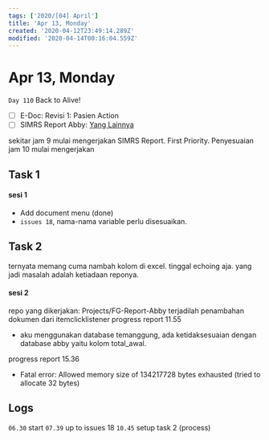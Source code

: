 ```yaml
---
tags: ['2020/[04] April']
title: 'Apr 13, Monday'
created: '2020-04-12T23:49:14.289Z'
modified: '2020-04-14T00:16:04.559Z'
---
```


# Apr 13, Monday

`Day 110`
Back to Alive!

- [ ] E-Doc: Revisi 1: Pasien Action
- [ ] SIMRS Report Abby: [Yang Lainnya]

[Yang Lainnya]: https://trello.com/c/EDhRwsdf/85-penambahan-kolom-total-biaya-di-menu-simrs-report-rekam-medis-register-rawat-jalan-dan-rawat-inap

sekitar jam 9 mulai mengerjakan SIMRS Report. First Priority. Penyesuaian
jam 10 mulai mengerjakan

## **Task 1**
#### sesi 1
- Add document menu (done)
- `issues 18`, nama-nama variable perlu disesuaikan.

## **Task 2**
ternyata memang cuma nambah kolom di excel. tinggal echoing aja. yang jadi masalah adalah ketiadaan reponya. 

#### sesi 2
repo yang dikerjakan: Projects/FG-Report-Abby
terjadilah penambahan dokumen dari itemclicklistener
progress report 11.55
- aku menggunakan database temanggung, ada ketidaksesuaian dengan database abby yaitu kolom total_awal.

progress report 15.36
- Fatal error: Allowed memory size of 134217728 bytes exhausted (tried to allocate 32 bytes)

## Logs
`06.30` start
`07.39` up to issues 18
`10.45` setup task 2 (process)


